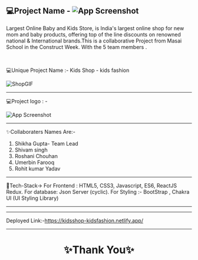  💻Project Name -  ![App Screenshot](https://cdn.fcglcdn.com/brainbees/images/n/fc_logo.png)
---

Largest Online Baby and Kids Store, is India's largest online shop for new mom and baby products, offering top of the line discounts on renowned national & International brands.This is a collaborative Project from Masai School in the Construct Week. With the 5 team members .

<br>

💻Unique Project Name  :- Kids Shop - kids fashion

![ShopGIF](https://user-images.githubusercontent.com/107506646/212536696-9a20e11e-85cb-44f8-bd54-6541856b8348.gif)

---
💻Project logo : -

![App Screenshot](https://imgur.com/khv5qxh.png)

---

✨Collaboraters Names Are:-

1. Shikha Gupta- Team Lead
2. Shivam singh
3. Roshani Chouhan
4. Umerbin Farooq
5. Rohit kumar Yadav 

---

 💫Tech-Stack->
For Frontend : HTML5, CSS3, Javascript, ES6, ReactJS Redux.
For database: Json Server (cyclic). 
For Styling :- BootStrap , Chakra UI (UI Styling Library)

---





---
Deployed Link:-https://kidsshop-kidsfashion.netlify.app/

----
<h1 align="center">✨Thank You✨</h1>

